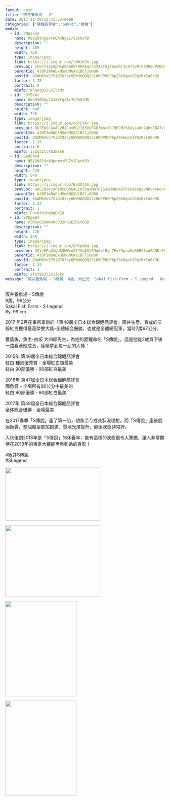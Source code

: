 ```yaml
---
layout: post
title: "阪井養魚場 - S" 
date: 2017-11-30T12:41:33+0000 
categories: ["錦鯉品評會","Sakai","錦鯉"] 
media:
  - id: rNWzk3n
    name: PE0ZQYngqotnQAnNgzLrS2k0xXD
    description: ""   
    height: 405
    width: 720
    type: image/jpeg
    link: https://i.imgur.com/rNWzk3n.jpg
    prevLoc: yG67V1gLApH4o66GD0rNHXAqnJoXA8TGj86wm6rJc67lw9rk5MHQLPXBQYPNszOnXPyqRRiM74DPk99GFYOYzXX5XXiE7xvR89DKf3RJ3nzknRc8yo7KBBxKCX0ZPRoo28t7wKm4rJ7Qhq6W7BvK4Jc7JQy9gOn4fWLYp2VqqysvW7xP2Z4Eh25oByMQyKuW38ZwgvwWcr0WO6m8j1HXB4wwZqMEi01RWmVE8AcmlG3wlWqlCPDRxrPvp6Sk9Yv6oBBzHgjEpw
    parentId: AlBP1mRWEkH5mOMGAV1BCljGND0
    postId: ODWM6Xk57ViO7O3ry6EWH8QOQVJL0WCP09P8pZ8kHqoVJ0QzMrIA6r9K
    factor: 1.78
    portrait: 0
    mInfo: Khq6q8sJLKIlsMx
  - id: cDYEtAr
    name: 6NnR90DGpJUJ3YYqZ1r7UPA67MR
    description: ""   
    height: 540
    width: 720
    type: image/jpeg
    link: https://i.imgur.com/cDYEtAr.jpg
    prevLoc: 0k2EWlzGoACyBJJnvMG2I63VpEG63mhr8kJ9PJM2S6Xyzw0n7pHzZBX7z4z5cmL4qLOZyPHqxL2lKr16SW5DD985wDCo754PrQ28HENv36JoJxTrXwg8X081H4K6VOoQo9U1wjjoOL53h8v94xVx2JHGDY2P5L6jsAZQoAODWpfKEE8Q9ND0iL143yyZEWSEGyzAm5mJT7Z3KXB1gJC8lQRpryvmu7kDOJg2MNuRWgLDM6KwImpMw5np10tgJpg5QL7ku9l
    parentId: AlBP1mRWEkH5mOMGAV1BCljGND0
    postId: ODWM6Xk57ViO7O3ry6EWH8QOQVJL0WCP09P8pZ8kHqoVJ0QzMrIA6r9K
    factor: 1.33
    portrait: 0
    mInfo: i5ZqtZlCT82mYs6
  - id: BadOlAA
    name: NBV908lXoAHpnmmzPGZvIGpvK93
    description: ""   
    height: 720
    width: 540
    type: image/jpeg
    link: https://i.imgur.com/BadOlAA.jpg
    prevLoc: wDE2QY4JynINx0056AGLU78gXMW78jS3xM4kG4D7F659koQgVNHvz4Kov0vGf14ExLwZRMiAm0OkqMg2SlRvvv0QMxuRzJYWprlNF4wg50DvDJtqMmQD1WOntjqwgxn2jnT4p3L766KAugoZGpw7V1UwBvVvgyR8cnyg1nOA5DFXyy9vAG5rs5JngOOqPxirnBqpz381F0Rk13YOE3fLlXPONlZlFxN7APJ1MKUrgyZlEo6GFJo8DzNPWEUpl54X1Yx8ck2
    parentId: AlBP1mRWEkH5mOMGAV1BCljGND0
    postId: ODWM6Xk57ViO7O3ry6EWH8QOQVJL0WCP09P8pZ8kHqoVJ0QzMrIA6r9K
    factor: 1.33
    portrait: 1
    mInfo: Puxmrh1Hq8gOd18
  - id: 8PKpmB4
    name: olMQyO38W4Hmo33Znk3ESRzVG0D
    description: ""   
    height: 720
    width: 540
    type: image/jpeg
    link: https://i.imgur.com/8PKpmB4.jpg
    prevLoc: GOYzBPq3XwU84WWrn01JSq0OX59q0xfRyLZPmZ5pcwOq06RQ1xuEGNDrE0EQTXrpRqy1QJFE398Zpq0vSVgppKLnPMuRlENlM8zMFq3GjwOgOpso5WOVgvgyHQ8WzDRw4vS3nvkY3ExoIYlWAv6ZQviPO7NXRP9mHO0jxOJ36XIj11A7QXqEhAQx1RRrJNh3Qz24y5AEhmw8mr4RNQUxll64GBxwiD188M1X8WS9m2MnAOPRCBznnB5329tMADZGWEm6tNZ
    parentId: AlBP1mRWEkH5mOMGAV1BCljGND0
    postId: ODWM6Xk57ViO7O3ry6EWH8QOQVJL0WCP09P8pZ8kHqoVJ0QzMrIA6r9K
    factor: 1.33
    portrait: 1
    mInfo: xfeY95JlJz1Icky
message: "阪井養魚場 - S傳說  8歲，99公分  Sakai Fish Farm - S Legend   8y, 99 cm    2017 年2月在東京舉辦的「第48屆全日本総合錦鯉品評會」阪井生產、育成的三段紅白獲得最高榮譽大獎-全體総合優勝，也就是全體總冠軍，當時7歲97公分。    獲獎後，魚主-白坂 大四郎先生，為他的愛鯉命名「S傳說」，這是他從2歲買下後一路看著她成長，陸續拿到每一屆的大獎;    2015年 第46屆全日本総合錦鯉品評會  紅白 種別優秀賞 - 全場紅白類最美  紅白 90部優勝 - 90部紅白最美    2016年 第47屆全日本総合錦鯉品評會  國魚賞 - 全場所有90公分中最美的  紅白 90部優勝 - 90部紅白最美    2017年 第48屆全日本総合錦鯉品評會  全体総合優勝 - 全場最美    在2017春季「S傳說」產了第一胎，幼魚至今成長狀況理想，而「S傳說」產後脫胎換骨，整個體型更加飽滿、質地光澤提升，健康狀態非常好。    入秋後到2018年是「S傳說」的休養年，能有這樣的狀態很令人驚艷，讓人非常期待在2019年的東京大賽能再看到她的身影！    阪井S傳說  SLegend"
---
```


阪井養魚場 - S傳說  
8歲，99公分  
Sakai Fish Farm - S Legend   
8y, 99 cm  
  
2017 年2月在東京舉辦的「第48屆全日本総合錦鯉品評會」阪井生產、育成的三段紅白獲得最高榮譽大獎-全體総合優勝，也就是全體總冠軍，當時7歲97公分。  
  
獲獎後，魚主-白坂 大四郎先生，為他的愛鯉命名「S傳說」，這是他從2歲買下後一路看著她成長，陸續拿到每一屆的大獎：  
  
2015年 第46屆全日本総合錦鯉品評會  
紅白 種別優秀賞 - 全場紅白類最美  
紅白 90部優勝 - 90部紅白最美  
  
2016年 第47屆全日本総合錦鯉品評會  
國魚賞 - 全場所有90公分中最美的  
紅白 90部優勝 - 90部紅白最美  
  
2017年 第48屆全日本総合錦鯉品評會  
全体総合優勝 - 全場最美  
  
在2017春季「S傳說」產了第一胎，幼魚至今成長狀況理想，而「S傳說」產後脫胎換骨，整個體型更加飽滿、質地光澤提升，健康狀態非常好。  
  
入秋後到2018年是「S傳說」的休養年，能有這樣的狀態很令人驚艷，讓人非常期待在2019年的東京大賽能再看到她的身影！  
  
#阪井S傳說  
#SLegend


[//]: #media:  
<a href="https://i.imgur.com/rNWzk3n.jpg"><img src="https://i.imgur.com/rNWzk3n.jpg" height="168" width="300" /></a> 
  

<a href="https://i.imgur.com/cDYEtAr.jpg"><img src="https://i.imgur.com/cDYEtAr.jpg" height="225" width="300" /></a> 
  

<a href="https://i.imgur.com/BadOlAA.jpg"><img src="https://i.imgur.com/BadOlAA.jpg" height="300" width="225" /></a> 
  

<a href="https://i.imgur.com/8PKpmB4.jpg"><img src="https://i.imgur.com/8PKpmB4.jpg" height="300" width="225" /></a> 
 
